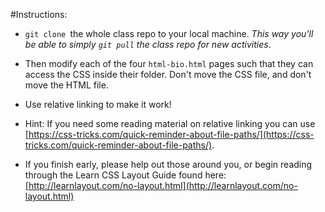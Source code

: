 #Instructions:
        
  * `git clone `the whole class repo to your local machine. *This way you'll be able to simply `git pull` the class repo for new activities*. 

  * Then modify each of the four `html-bio.html` pages such that they can access the CSS inside their folder. Don't move the CSS file, and don't move the HTML file. 

  * Use relative linking to make it work!

  * Hint: If you need some reading material on relative linking you can use [https://css-tricks.com/quick-reminder-about-file-paths/](https://css-tricks.com/quick-reminder-about-file-paths/).

  * If you finish early, please help out those around you, or begin reading through the Learn CSS Layout Guide found here: [http://learnlayout.com/no-layout.html](http://learnlayout.com/no-layout.html) 
